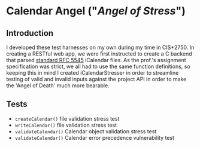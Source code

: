 # Calendar Angel ("_Angel of Stress_")

## Introduction
I developed these test harnesses on my own during my time in CIS\*2750. In creating a RESTful web app, we were first instructed to create a C backend that parsed [standard RFC 5545](https://tools.ietf.org/html/rfc5545) iCalendar files. As the prof.'s assignment specification was strict, we all had to use the same function definitions, so keeping this in mind I created iCalendarStresser in order to streamline testing of valid and invalid inputs against the project API in order to make the 'Angel of Death' much more bearable.

## Tests
* `createCalendar()` file validation stress test 
* `writeCalendar()` file validation stress test 
* `validateCalendar()` Calendar object validation stress test 
* `validateCalendar()` Calendar error precedence vulnerability test
